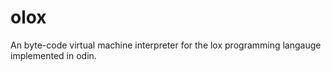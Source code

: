 # olox
An byte-code virtual machine interpreter for the lox programming langauge implemented in odin.